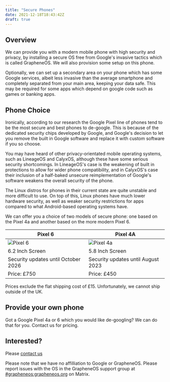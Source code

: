 ```yaml
---
title: "Secure Phones"
date: 2021-12-18T18:43:42Z
draft: true
---
```


## Overview

We can provide you with a modern mobile phone with high security and privacy, by installing a secure OS free from Google's invasive tactics which is called GrapheneOS.  We will also provision some setup on this phone.

Optionally, we can set up a secondary area on your phone which has some Google services, albeit less invasive than the average smartphone and completely separated from your main area, keeping your data safe. This may be required for some apps which depend on google code such as games or banking apps.

## Phone Choice
Ironically, according to our research the Google Pixel line of phones tend to be the most secure and best phones to de-google. This is because of the dedicated security chips developed by Google, and Google's decision to let you remove the built in Google software and replace it with custom software if you so choose.

You may have heard of other privacy-orientated mobile operating systems, such as LineageOS and CalyxOS, although these have some serious security shortcomings. In LineageOS's case is the weakening of built in protections to allow for wider phone compatibility, and in CalyxOS's case their inclusion of a half-baked unsecure reimplementation of Google's software weakens the overall security of the phone.

The Linux distros for phones in their current state are quite unstable and more difficult to use. On top of this, Linux phones have much lower hardware security, as well as weaker security restrictions for apps compared to what Android-based operating systems have.

We can offer you a choice of two models of secure phone: one based on the Pixel 4a and another based on the more modern Pixel 6.

|Pixel 6| Pixel 4A|
|--------------------------------------------|---------------------------------------------|
| ![Pixel 6](/images/p6.png)| ![Pixel 4a](/images/p4a.png)|
| 6.2 Inch Screen|5.8 Inch Screen|
| Security updates until October 2026 | Security updates until August 2023 |
| Price: £750 | Price: £450 |

Prices exclude the flat shipping cost of £15. Unfortunately, we cannot ship outside of the UK.

## Provide your own phone
Got a Google Pixel 4a or 6 which you would like de-googling? We can do that for you. Contact us for pricing. 

## Interested?

Please [contact us](/contact)

Please note that we have no affilliation to Google or GrapheneOS. Please report issues with the OS in the GrapheneOS support group at [#grapheneos:grapheneos.org](https://matrix.to/#/#grapheneos:grapheneos.org) on Matrix.